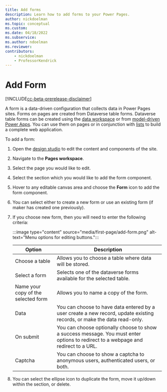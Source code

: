 ```yaml
---
title: Add forms
description: Learn how to add forms to your Power Pages.
author: nickdoelman
ms.topic: conceptual
ms.custom: 
ms.date: 04/18/2022
ms.subservice:
ms.author: ndoelman 
ms.reviewer: 
contributors:
    - nickdoelman
    - ProfessorKendrick
---
```


# Add Form

[!INCLUDE[cc-beta-prerelease-disclaimer](../includes/cc-beta-prerelease-disclaimer.md)]

A form is a data-driven configuration that collects data in Power Pages sites. Forms on pages are created from Dataverse table forms. Dataverse table forms can be created using the [data workspace](use-data-workspace.md) or from [model-driven Power Apps](/power-apps/maker/model-driven-apps/form-designer-overview/). You can use them on pages or in conjunction with [lists](add-list.md) to build a complete web application.

To add a form:

1. Open the [design studio](use-design-studio.md) to edit the content and components of the site.

1. Navigate to the **Pages workspace**.

1. Select the page you would like to edit.

1. Select the section which you would like to add the form component.

1. Hover to any editable canvas area and choose the **Form** icon to add the form component.

1. You can select either to create a new form or use an existing form (if maker has created one previously).

1. If you choose new form, then you will need to enter the following criteria:
  
    :::image type="content" source="media/first-page/add-form.png" alt-text="Menu options for editing buttons.":::

    | Option | Description |
    | ----------- | ----------- |
    | Choose a table | Allows you to choose a table where data will be stored. |
    | Select a form | Selects one of the dataverse forms available for the selected table. |
    | Name your copy of the selected form| Allows you to name a copy of the form. |
    | Data | You can choose to have data entered by a user create a new record, update existing records, or make the data read-only. |
    | On submit | You can choose optionally choose to show a success message.  You must enter options to redirect to a webpage and redirect to a URL. |
    | Captcha | You can choose to show a captcha to anonymous users, authenticated users, or both.

1. You can select the ellipse icon to duplicate the form, move it up/down within the section, or delete.